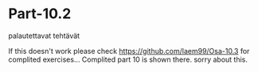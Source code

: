 # Part-10.2
palautettavat tehtävät

If this doesn't work please check https://github.com/laem99/Osa-10.3 for complited exercises...
Complited part 10 is shown there.
sorry about this.
